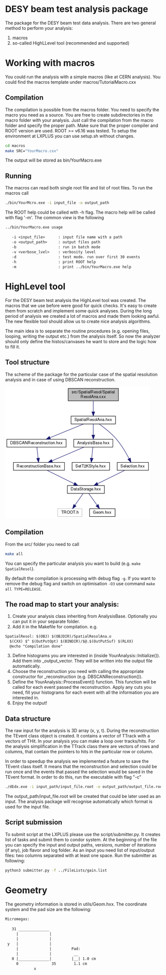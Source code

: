 # DESY beam test analysis package

The package for the DESY beam test data analysis. There are two general method to perform your analysis:
1. macros
2. so-called HighLLevel tool (recommended and supported)

# Working with macros
You could run the analysis with a simple macros (like at CERN analysis). You could find the macros template under macros/TutorialMacro.cxx

## Compilation
The compilation is possible from the macros folder. You need to specify the macro you need as a source. You are free to create subdirectories in the macro folder with your analysis. Just call the compilation from the macro folder and specify the proper path.
Make sure that the proper compiler and ROOT version are used. ROOT >= v6.16 was tested.
To setup the environment at LXPLUS you can use setup.sh without changes.
```bash
cd macros
make SRC="YourMacro.cxx"
```

The output will be stored as bin/YourMacro.exe

## Running
The macros can read both single root file and list of root files. To run the macros call
```bash
./bin/YourMcro.exe -i input_file -o output_path
```
The ROOT help could be called with -h flag. The macro help will be called with flag '-m'.
The common view is the following
```
../bin/YourMacro.exe usage

   -i <input_file>      : input file name with a path
   -o <output_path>     : output files path
   -b                   : run in batch mode
   -v <verbose_lvel>    : verbosity level
   -d                   : test mode. run over first 30 events
   -h                   : print ROOT help
   -m                   : print ../bin/YourMacro.exe help
```
# HighLevel tool
For the DESY beam test analysis the HighLevel tool was created. The macros that we use before were good for quick checks. It's easy to create them from scratch and implement some quick analyses. During the long period of analysis we created a lot of macros and made them looking awful. The new flexible tool should allow us to create nice analysis algorithms.

The main idea is to separate the routine procedures (e.g. opening files, looping, writing the output etc.) from the analysis itself. So now the analyzer should only define the histos/canvases he want to store and the logic how to fill it.

## Tool structure
The scheme of the package for the particular case of the spatial resolution analysis and in case of using DBSCAN reconstruction.

![Tool structure](doc/html/_spatial_resol_ana_8cxx__incl.png)

## Compilation
From the src/ folder you need to call
```bash
make all
```
You can specify the particular analysis you want to build (e.g. `make SpatialResol`).

By default the compilation is processing with debug flag `-g`. If you want to remove the debug flag and switch on optimisation `-O3` use command `make all TYPE=RELEASE`.

## The road map to start your analysis:
1. Create your analysis class inheriting from AnalysisBase. Optionally you can put it in your separate folder.
2. Add it in the Makefile for compilation. e.g.
```make
SpatialResol: $(OBJ) $(OBJDIR)/SpatialResolAna.o
  $(CXX) $^ $(OutPutOpt) $(BINDIR)/$@.$(OutPutSuf) $(RLXX)
  @echo "Compilation done"
```
3. Define histograms you are interested in (inside YourAnalysis::Initialize()). Add them into _output_vector. They will be written into the output file automatically.
4. Choose the reconstruction you need with calling the appropriate constructor for _reconstruction (e.g. DBSCANReconstruction()).
5. Define the YourAnalysis::ProcessEvent() function. This function will be called for each event passed the reconstruction. Apply any cuts you need, fill your histograms for each event with all the information you are interested in.
6. Enjoy the output!

## Data structure
The raw input for the analysis is 3D array (x, y, t). During the reconstruction the TEvent class object is created. It contains a vector of TTrack with a vectors of THit. In your analysis you can make a loop over tracks/hits. For the analysis simplification in the TTrack class there are vectors of rows and columns, that contain the pointers to hits in the particular row or column.

In order to speedup the analysis we implemented a feature to save the TEvent class itself. It means that the reconstruction and selection could be run once and the events that passed the selection would be saved in the TEvent format. In order to do this, run the executable with flag "-c"
```bash
./dEdx.exe -i input_path/input_file.root -o output_path/output_file.root -c
```
The output_path/input_file.root will be created that could be later used as an input. The analysis package will recognise automatically which format is used for the input file.

## Script submission
To submit script at the LXPLUS please use the script/submitter.py. It creates list of tasks and submit them to condor system. At the beginning of the file you can specify the input and output paths, versions, number of iterations (if any), job flavor and log folder. As an input you need list of input/output files: two columns separated with at least one space. Run the submitter as following:
```bash
python3 submitter.py -f ../FileLists/gain.list
```


# Geometry
The geometry information is stored in utils/Geom.hxx. The coordinate system and the pad size are the following:
```
Micromegas:

   31 ______________
     |              |
     |              |
 y   |              |
     |              |         Pad:
     |              |          __
   0 |______________|         |__| 1.0 cm
     0               35        1.1 cm
             x
```
